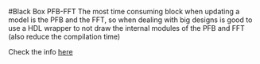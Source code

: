 #Black Box PFB-FFT
The most time consuming block when updating a model is the PFB and the FFT, so when dealing with big designs is good to use a HDL wrapper to not draw the internal modules of the PFB and FFT (also reduce the compilation time)

Check the info [here](https://casper.ssl.berkeley.edu/wiki/images/a/a4/Black_box_memo.pdf)
